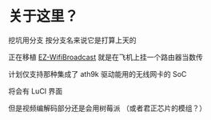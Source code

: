 # 关于这里？  

挖坑用分支 按分支名来说它是打算上天的  

正在移植 [EZ-WifiBroadcast](https://github.com/rodizio1/EZ-WifiBroadcast/wiki) 就是在飞机上挂一个路由器当数传  

计划仅支持那种集成了 ath9k 驱动能用的无线网卡的 SoC  

将会有 LuCI 界面   

但是视频编解码部分还是会用树莓派 （或者君正芯片的模组？） 
